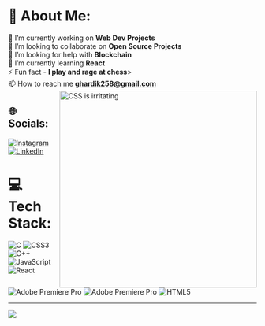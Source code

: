# 💫 About Me:
🔭 I’m currently working on <b>Web Dev Projects</b><br>👯 I’m looking to collaborate on <b>Open Source Projects</b><br>🤝 I’m looking for help with <b>Blockchain</b><br>🌱 I’m currently learning <b>React</b><br>⚡ Fun fact - <b>I play and rage at chess</b>><br>📫 How to reach me <b>ghardik258@gmail.com</b>
<img align="right" alt="CSS is irritating" width="400" src="https://i0.wp.com/i.giphy.com/media/yYSSBtDgbbRzq/giphy-downsized.gif?w=770&ssl=1">

## 🌐 Socials:
[![Instagram](https://img.shields.io/badge/Instagram-%23E4405F.svg?logo=Instagram&logoColor=white)](https://instagram.com/mister.mercury.24) [![LinkedIn](https://img.shields.io/badge/LinkedIn-%230077B5.svg?logo=linkedin&logoColor=white)](https://linkedin.com/in/mister-mercury) 

# 💻 Tech Stack:
![C](https://img.shields.io/badge/c-%2300599C.svg?style=for-the-badge&logo=c&logoColor=white) ![CSS3](https://img.shields.io/badge/css3-%231572B6.svg?style=for-the-badge&logo=css3&logoColor=white) ![C++](https://img.shields.io/badge/c++-%2300599C.svg?style=for-the-badge&logo=c%2B%2B&logoColor=white) ![JavaScript](https://img.shields.io/badge/javascript-%23323330.svg?style=for-the-badge&logo=javascript&logoColor=%23F7DF1E) ![React](https://img.shields.io/badge/react-%2320232a.svg?style=for-the-badge&logo=react&logoColor=%2361DAFB) ![Adobe Premiere Pro](https://img.shields.io/badge/Adobe%20Premiere%20Pro-9999FF.svg?style=for-the-badge&logo=Adobe%20Premiere%20Pro&logoColor=white) ![Adobe Premiere Pro](https://img.shields.io/badge/Adobe%20Premiere%20Pro-9999FF.svg?style=for-the-badge&logo=Adobe%20Premiere%20Pro&logoColor=white) ![HTML5](https://img.shields.io/badge/html5-%23E34F26.svg?style=for-the-badge&logo=html5&logoColor=white)
<!--# 📊 GitHub Stats:
![](https://github-readme-stats.vercel.app/api?username=mister-mercury&theme=dark&hide_border=false&include_all_commits=false&count_private=false)<br/>
![](https://github-readme-streak-stats.herokuapp.com/?user=mister-mercury&theme=dark&hide_border=false)<br/>
![](https://github-readme-stats.vercel.app/api/top-langs/?username=mister-mercury&theme=dark&hide_border=false&include_all_commits=false&count_private=false&layout=compact)

## 🏆 GitHub Trophies
![](https://github-profile-trophy.vercel.app/?username=mister-mercury&theme=radical&no-frame=false&no-bg=true&margin-w=4)

### ✍️ Random Dev Quote
![](https://quotes-github-readme.vercel.app/api?type=horizontal&theme=radical)

<!--### 😂 Random Dev Meme
<img src="https://rm.up.railway.app/" width="512px"/>-->

---
[![](https://visitcount.itsvg.in/api?id=mister-mercury&icon=7&color=2)](https://visitcount.itsvg.in)

<!-- Proudly created with GPRM ( https://gprm.itsvg.in ) -->
